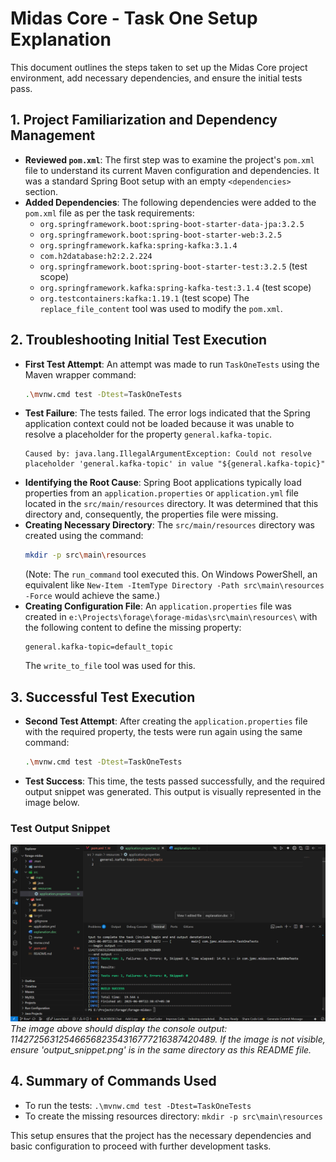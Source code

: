 # Midas Core - Task One Setup Explanation

This document outlines the steps taken to set up the Midas Core project environment, add necessary dependencies, and ensure the initial tests pass.

## 1. Project Familiarization and Dependency Management

*   **Reviewed `pom.xml`**: The first step was to examine the project's `pom.xml` file to understand its current Maven configuration and dependencies. It was a standard Spring Boot setup with an empty `<dependencies>` section.
*   **Added Dependencies**: The following dependencies were added to the `pom.xml` file as per the task requirements:
    *   `org.springframework.boot:spring-boot-starter-data-jpa:3.2.5`
    *   `org.springframework.boot:spring-boot-starter-web:3.2.5`
    *   `org.springframework.kafka:spring-kafka:3.1.4`
    *   `com.h2database:h2:2.2.224`
    *   `org.springframework.boot:spring-boot-starter-test:3.2.5` (test scope)
    *   `org.springframework.kafka:spring-kafka-test:3.1.4` (test scope)
    *   `org.testcontainers:kafka:1.19.1` (test scope)
    The `replace_file_content` tool was used to modify the `pom.xml`.

## 2. Troubleshooting Initial Test Execution

*   **First Test Attempt**: An attempt was made to run `TaskOneTests` using the Maven wrapper command:
    ```sh
    .\mvnw.cmd test -Dtest=TaskOneTests
    ```
*   **Test Failure**: The tests failed. The error logs indicated that the Spring application context could not be loaded because it was unable to resolve a placeholder for the property `general.kafka-topic`.
    ```
    Caused by: java.lang.IllegalArgumentException: Could not resolve placeholder 'general.kafka-topic' in value "${general.kafka-topic}"
    ```
*   **Identifying the Root Cause**: Spring Boot applications typically load properties from an `application.properties` or `application.yml` file located in the `src/main/resources` directory. It was determined that this directory and, consequently, the properties file were missing.
*   **Creating Necessary Directory**: The `src/main/resources` directory was created using the command:
    ```sh
    mkdir -p src\main\resources
    ```
    (Note: The `run_command` tool executed this. On Windows PowerShell, an equivalent like `New-Item -ItemType Directory -Path src\main\resources -Force` would achieve the same.)
*   **Creating Configuration File**: An `application.properties` file was created in `e:\Projects\forage\forage-midas\src\main\resources\` with the following content to define the missing property:
    ```properties
    general.kafka-topic=default_topic
    ```
    The `write_to_file` tool was used for this.

## 3. Successful Test Execution

*   **Second Test Attempt**: After creating the `application.properties` file with the required property, the tests were run again using the same command:
    ```sh
    .\mvnw.cmd test -Dtest=TaskOneTests
    ```
*   **Test Success**: This time, the tests passed successfully, and the required output snippet was generated. This output is visually represented in the image below.

### Test Output Snippet
![Test Output Snippet from TaskOneTests](output_snippet.png)
*The image above should display the console output: 1142725631254665682354316777216387420489. If the image is not visible, ensure 'output_snippet.png' is in the same directory as this README file.*

## 4. Summary of Commands Used

*   To run the tests: `.\mvnw.cmd test -Dtest=TaskOneTests`
*   To create the missing resources directory: `mkdir -p src\main\resources`

This setup ensures that the project has the necessary dependencies and basic configuration to proceed with further development tasks.
